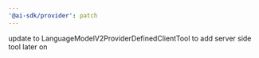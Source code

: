```yaml
---
'@ai-sdk/provider': patch
---
```


update to LanguageModelV2ProviderDefinedClientTool to add server side tool later on
